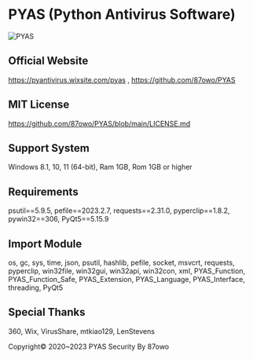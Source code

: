 # PYAS (Python Antivirus Software)
![PYAS](https://github.com/87owo/PYAS/assets/85057800/153bcad9-18ab-4c81-bcb6-186434d0ef1b)

## Official Website
https://pyantivirus.wixsite.com/pyas , https://github.com/87owo/PYAS

## MIT License
https://github.com/87owo/PYAS/blob/main/LICENSE.md

## Support System
Windows 8.1, 10, 11 (64-bit), Ram 1GB, Rom 1GB or higher

## Requirements
psutil==5.9.5, pefile==2023.2.7, requests==2.31.0, pyperclip==1.8.2, pywin32==306, PyQt5==5.15.9

## Import Module
os, gc, sys, time, json, psutil, hashlib, pefile, socket, msvcrt, requests, pyperclip, win32file, win32gui, win32api, win32con, xml, PYAS_Function, PYAS_Function_Safe, PYAS_Extension, PYAS_Language, PYAS_Interface, threading, PyQt5

## Special Thanks
360, Wix, VirusShare, mtkiao129, LenStevens

Copyright© 2020~2023 PYAS Security By 87owo

